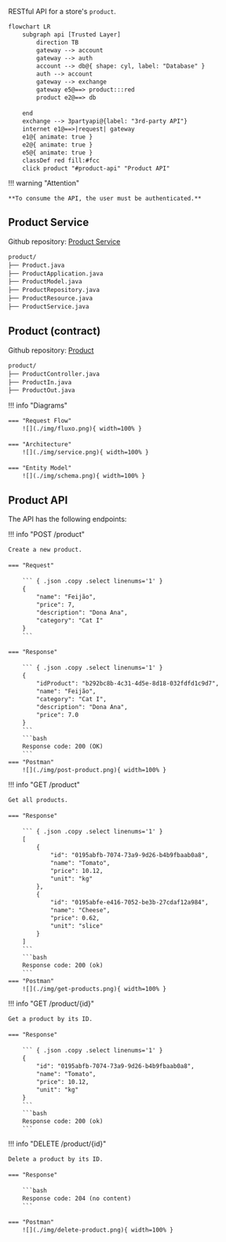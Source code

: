 RESTful API for a store's `product`.


``` mermaid
flowchart LR
    subgraph api [Trusted Layer]
        direction TB
        gateway --> account
        gateway --> auth
        account --> db@{ shape: cyl, label: "Database" }
        auth --> account
        gateway --> exchange
        gateway e5@==> product:::red
        product e2@==> db

    end
    exchange --> 3partyapi@{label: "3rd-party API"}
    internet e1@==>|request| gateway
    e1@{ animate: true }
    e2@{ animate: true }
    e5@{ animate: true }
    classDef red fill:#fcc
    click product "#product-api" "Product API"
```

!!! warning "Attention"

    **To consume the API, the user must be authenticated.**

## Product Service

Github repository: [Product Service](https://github.com/Gubscruz/product-service)

```bash
product/
├── Product.java
├── ProductApplication.java
├── ProductModel.java
├── ProductRepository.java
├── ProductResource.java
├── ProductService.java
```

## Product (contract)

Github repository: [Product](https://github.com/Gubscruz/product)

```bash
product/
├── ProductController.java
├── ProductIn.java
├── ProductOut.java
```

!!! info "Diagrams"

    === "Request Flow"
        ![](./img/fluxo.png){ width=100% }

    === "Architecture"
        ![](./img/service.png){ width=100% }

    === "Entity Model"
        ![](./img/schema.png){ width=100% }


## Product API

The API has the following endpoints:

!!! info "POST /product"

    Create a new product.

    === "Request"

        ``` { .json .copy .select linenums='1' }
        {
            "name": "Feijão",
            "price": 7,
            "description": "Dona Ana",
            "category": "Cat I"
        }
        ```

    === "Response"

        ``` { .json .copy .select linenums='1' }
        {
            "idProduct": "b292bc8b-4c31-4d5e-8d18-032fdfd1c9d7",
            "name": "Feijão",
            "category": "Cat I",
            "description": "Dona Ana",
            "price": 7.0
        }
        ```
        ```bash
        Response code: 200 (OK)
        ```
    === "Postman"
        ![](./img/post-product.png){ width=100% }


!!! info "GET /product"

    Get all products.

    === "Response"

        ``` { .json .copy .select linenums='1' }
        [
            {
                "id": "0195abfb-7074-73a9-9d26-b4b9fbaab0a8",
                "name": "Tomato",
                "price": 10.12,
                "unit": "kg"
            },
            {
                "id": "0195abfe-e416-7052-be3b-27cdaf12a984",
                "name": "Cheese",
                "price": 0.62,
                "unit": "slice"
            }
        ]
        ```
        ```bash
        Response code: 200 (ok)
        ```
    === "Postman"
        ![](./img/get-products.png){ width=100% }

!!! info "GET /product/{id}"

    Get a product by its ID.

    === "Response"

        ``` { .json .copy .select linenums='1' }
        {
            "id": "0195abfb-7074-73a9-9d26-b4b9fbaab0a8",
            "name": "Tomato",
            "price": 10.12,
            "unit": "kg"
        }
        ```
        ```bash
        Response code: 200 (ok)
        ```

!!! info "DELETE /product/{id}"

    Delete a product by its ID.

    === "Response"

        ```bash
        Response code: 204 (no content)
        ```

    === "Postman"
        ![](./img/delete-product.png){ width=100% }
